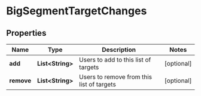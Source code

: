
# BigSegmentTargetChanges

## Properties
Name | Type | Description | Notes
------------ | ------------- | ------------- | -------------
**add** | **List&lt;String&gt;** | Users to add to this list of targets |  [optional]
**remove** | **List&lt;String&gt;** | Users to remove from this list of targets |  [optional]



